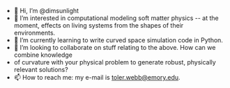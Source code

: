 - 👋 Hi, I’m @dimsunlight
- 👀 I’m interested in computational modeling soft matter physics -- at the moment, effects on living systems from the shapes of their environments.
- 🌱 I’m currently learning to write curved space simulation code in Python. 
- 💞️ I’m looking to collaborate on stuff relating to the above. How can we combine knowledge
-  of curvature with your physical problem to generate robust, physically relevant solutions?
- 📫 How to reach me: my e-mail is toler.webb@emory.edu.

<!---
dimsunlight/dimsunlight is a ✨ special ✨ repository because its `README.md` (this file) appears on your GitHub profile.
You can click the Preview link to take a look at your changes.
--->
